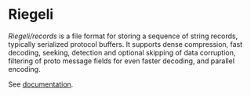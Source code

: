 # Riegeli

*Riegeli/records* is a file format for storing a sequence of string records,
typically serialized protocol buffers. It supports dense compression, fast
decoding, seeking, detection and optional skipping of data corruption, filtering
of proto message fields for even faster decoding, and parallel encoding.

See [documentation](doc/index.md).
